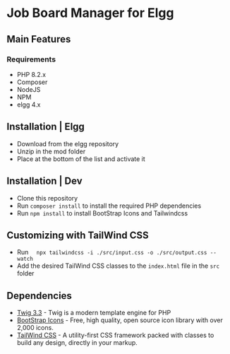 # Job Board Manager for Elgg

## Main Features


### Requirements
* PHP 8.2.x
* Composer
* NodeJS
* NPM
* elgg 4.x

## Installation | Elgg
- Download from the elgg repository
- Unzip in the mod folder
- Place at the bottom of the list and activate it

## Installation | Dev
- Clone this repository
- Run ``` composer install ``` to install the required PHP dependencies
- Run ``` npm install ``` to install BootStrap Icons and Tailwindcss

## Customizing with TailWind CSS
- Run  ```   npx tailwindcss -i ./src/input.css -o ./src/output.css --watch ``` 
- Add the desired TailWind CSS classes to the ``` index.html ``` file in the ``` src ``` folder

## Dependencies

- [Twig 3.3](https://twig.symfony.com/) - Twig is a modern template engine for PHP
- [BootStrap Icons](https://icons.getbootstrap.com/) - Free, high quality, open source icon library with over 2,000 icons.
- [TailWind CSS](https://tailwindcss.com/) - A utility-first CSS framework packed with classes to build any design, directly in your markup.